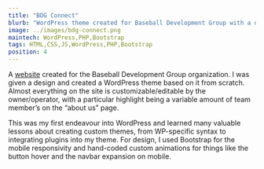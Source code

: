 ```yaml
---
title: "BDG Connect"
blurb: "WordPress theme created for Baseball Development Group with a design focus on maximum customizability for the owner/operator of the website."
image: ../images/bdg-connect.png
maintech: WordPress,PHP,Bootstrap
tags: HTML,CSS,JS,WordPress,PHP,Bootstrap
position: 4
---
```

A [website](http://bdgconnect.com/) created for the Baseball Development Group organization. I was given a design and created a WordPress theme based on it from scratch. Almost everything on the site is customizable/editable by the owner/operator, with a particular highlight being a variable amount of team member’s on the “about us” page.

This was my first endeavour into WordPress and learned many valuable lessons about creating custom themes, from WP-specific syntax to integrating plugins into my theme. For design, I used Bootstrap for the mobile responsivity and hand-coded custom animations for things like the button hover and the navbar expansion on mobile.
